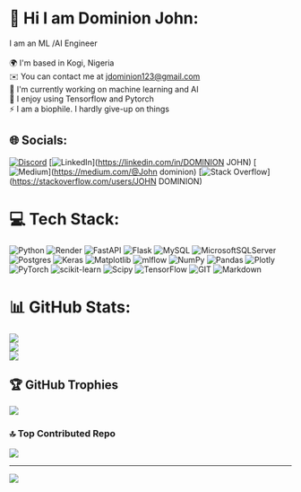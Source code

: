 # 💫 Hi I am Dominion John:
I am an ML /AI Engineer<br><br>🌍  I'm based in Kogi, Nigeria<br>✉️  You can contact me at jdominion123@gmail.com<br>🚀  I'm currently working on machine learning and AI<br>🧠  I enjoy using Tensorflow and Pytorch<br>⚡  I am a biophile. I hardly give-up on things


## 🌐 Socials:
[![Discord](https://img.shields.io/badge/Discord-%237289DA.svg?logo=discord&logoColor=white)](https://discord.gg/john_phronesis) [![LinkedIn](https://img.shields.io/badge/LinkedIn-%230077B5.svg?logo=linkedin&logoColor=white)](https://linkedin.com/in/DOMINION JOHN) [![Medium](https://img.shields.io/badge/Medium-12100E?logo=medium&logoColor=white)](https://medium.com/@John dominion) [![Stack Overflow](https://img.shields.io/badge/-Stackoverflow-FE7A16?logo=stack-overflow&logoColor=white)](https://stackoverflow.com/users/JOHN DOMINION) 

# 💻 Tech Stack:
![Python](https://img.shields.io/badge/python-3670A0?style=for-the-badge&logo=python&logoColor=ffdd54) ![Render](https://img.shields.io/badge/Render-%46E3B7.svg?style=for-the-badge&logo=render&logoColor=white) ![FastAPI](https://img.shields.io/badge/FastAPI-005571?style=for-the-badge&logo=fastapi) ![Flask](https://img.shields.io/badge/flask-%23000.svg?style=for-the-badge&logo=flask&logoColor=white) ![MySQL](https://img.shields.io/badge/mysql-%2300000f.svg?style=for-the-badge&logo=mysql&logoColor=white) ![MicrosoftSQLServer](https://img.shields.io/badge/Microsoft%20SQL%20Server-CC2927?style=for-the-badge&logo=microsoft%20sql%20server&logoColor=white) ![Postgres](https://img.shields.io/badge/postgres-%23316192.svg?style=for-the-badge&logo=postgresql&logoColor=white) ![Keras](https://img.shields.io/badge/Keras-%23D00000.svg?style=for-the-badge&logo=Keras&logoColor=white) ![Matplotlib](https://img.shields.io/badge/Matplotlib-%23ffffff.svg?style=for-the-badge&logo=Matplotlib&logoColor=black) ![mlflow](https://img.shields.io/badge/mlflow-%23d9ead3.svg?style=for-the-badge&logo=numpy&logoColor=blue) ![NumPy](https://img.shields.io/badge/numpy-%23013243.svg?style=for-the-badge&logo=numpy&logoColor=white) ![Pandas](https://img.shields.io/badge/pandas-%23150458.svg?style=for-the-badge&logo=pandas&logoColor=white) ![Plotly](https://img.shields.io/badge/Plotly-%233F4F75.svg?style=for-the-badge&logo=plotly&logoColor=white) ![PyTorch](https://img.shields.io/badge/PyTorch-%23EE4C2C.svg?style=for-the-badge&logo=PyTorch&logoColor=white) ![scikit-learn](https://img.shields.io/badge/scikit--learn-%23F7931E.svg?style=for-the-badge&logo=scikit-learn&logoColor=white) ![Scipy](https://img.shields.io/badge/SciPy-%230C55A5.svg?style=for-the-badge&logo=scipy&logoColor=%white) ![TensorFlow](https://img.shields.io/badge/TensorFlow-%23FF6F00.svg?style=for-the-badge&logo=TensorFlow&logoColor=white) ![GIT](https://img.shields.io/badge/Git-fc6d26?style=for-the-badge&logo=git&logoColor=white) ![Markdown](https://img.shields.io/badge/markdown-%23000000.svg?style=for-the-badge&logo=markdown&logoColor=white)
# 📊 GitHub Stats:
![](https://github-readme-stats.vercel.app/api?username=DOMINION-JOHN1&theme=dark&hide_border=true&include_all_commits=true&count_private=true)<br/>
![](https://github-readme-streak-stats.herokuapp.com/?user=DOMINION-JOHN1&theme=dark&hide_border=true)<br/>
![](https://github-readme-stats.vercel.app/api/top-langs/?username=DOMINION-JOHN1&theme=dark&hide_border=true&include_all_commits=true&count_private=true&layout=compact)

## 🏆 GitHub Trophies
![](https://github-profile-trophy.vercel.app/?username=DOMINION-JOHN1&theme=radical&no-frame=true&no-bg=true&margin-w=4)

### 🔝 Top Contributed Repo
![](https://github-contributor-stats.vercel.app/api?username=DOMINION-JOHN1&limit=5&theme=dark&combine_all_yearly_contributions=true)

---
[![](https://visitcount.itsvg.in/api?id=DOMINION-JOHN1&icon=0&color=1)](https://visitcount.itsvg.in)

<!-- Proudly created with GPRM ( https://gprm.itsvg.in ) -->
